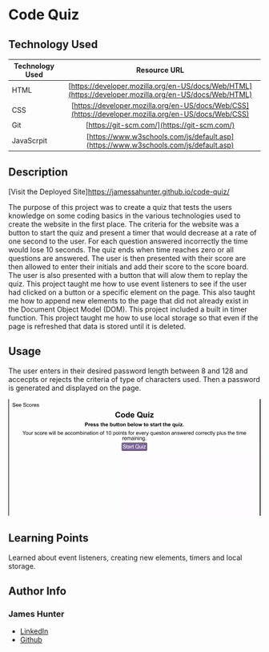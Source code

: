 # Code Quiz

## Technology Used 

| Technology Used         | Resource URL           | 
| ------------- |:-------------:| 
| HTML    | [https://developer.mozilla.org/en-US/docs/Web/HTML](https://developer.mozilla.org/en-US/docs/Web/HTML) | 
| CSS     | [https://developer.mozilla.org/en-US/docs/Web/CSS](https://developer.mozilla.org/en-US/docs/Web/CSS)      |   
| Git | [https://git-scm.com/](https://git-scm.com/)     |    
| JavaScrpit | [https://www.w3schools.com/js/default.asp](https://www.w3schools.com/js/default.asp) |

## Description

[Visit the Deployed Site]https://jamessahunter.github.io/code-quiz/

The purpose of this project was to create a quiz that tests the users knowledge on some coding basics in the various technologies used to create the website in the first place. The criteria for the website was a button to start the quiz and present a timer that would decrease at a rate of one second to the user. For each question answered incorrectly the time would lose 10 seconds. The quiz ends when time reaches zero or all questions are answered. The user is then presented with their score are then allowed to enter their initials and add their score to the score board. The user is also presented with a button that will alow them to replay the quiz. This project taught me how to use event listeners to see if the user had clicked on a button or a specific element on the page. This also taught me how to append new elements to the page that did not already exist in the Document Object Model (DOM). This project included a built in timer function. This project taught me how to use local storage so that even if the page is refreshed that data is stored until it is deleted. 

## Usage

The user enters in their desired password length between 8 and 128 and accecpts or rejects the criteria of type of characters used. Then a password is generated and displayed on the page.

![Usage Example](/Assets/Code%20Quiz.gif)

## Learning Points

Learned about event listeners, creating new elements, timers and local storage.

## Author Info

### James Hunter
* [LinkedIn](https://www.linkedin.com/in/james-hunter123/)
* [Github](https://github.com/jamessahunter)